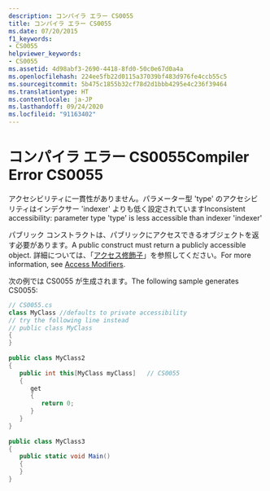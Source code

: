 ```yaml
---
description: コンパイラ エラー CS0055
title: コンパイラ エラー CS0055
ms.date: 07/20/2015
f1_keywords:
- CS0055
helpviewer_keywords:
- CS0055
ms.assetid: 4d98abf3-2690-4418-8fd0-50c0e67d0a4a
ms.openlocfilehash: 224ee5fb22d0115a37039bf483d976fe4ccb55c5
ms.sourcegitcommit: 5b475c1855b32cf78d2d1bbb4295e4c236f39464
ms.translationtype: HT
ms.contentlocale: ja-JP
ms.lasthandoff: 09/24/2020
ms.locfileid: "91163402"
---
```

# <a name="compiler-error-cs0055"></a><span data-ttu-id="83d0a-103">コンパイラ エラー CS0055</span><span class="sxs-lookup"><span data-stu-id="83d0a-103">Compiler Error CS0055</span></span>

<span data-ttu-id="83d0a-104">アクセシビリティに一貫性がありません。パラメーター型 'type' のアクセシビリティはインデクサー 'indexer' よりも低く設定されています</span><span class="sxs-lookup"><span data-stu-id="83d0a-104">Inconsistent accessibility: parameter type 'type' is less accessible than indexer 'indexer'</span></span>  
  
 <span data-ttu-id="83d0a-105">パブリック コンストラクトは、パブリックにアクセスできるオブジェクトを返す必要があります。</span><span class="sxs-lookup"><span data-stu-id="83d0a-105">A public construct must return a publicly accessible object.</span></span> <span data-ttu-id="83d0a-106">詳細については、「[アクセス修飾子](../programming-guide/classes-and-structs/access-modifiers.md)」を参照してください。</span><span class="sxs-lookup"><span data-stu-id="83d0a-106">For more information, see [Access Modifiers](../programming-guide/classes-and-structs/access-modifiers.md).</span></span>  
  
 <span data-ttu-id="83d0a-107">次の例では CS0055 が生成されます。</span><span class="sxs-lookup"><span data-stu-id="83d0a-107">The following sample generates CS0055:</span></span>  
  
```csharp  
// CS0055.cs  
class MyClass //defaults to private accessibility  
// try the following line instead  
// public class MyClass  
{  
}  
  
public class MyClass2  
{  
   public int this[MyClass myClass]   // CS0055  
   {  
      get  
      {  
         return 0;  
      }  
   }  
}  
  
public class MyClass3  
{  
   public static void Main()  
   {  
   }  
}  
```
